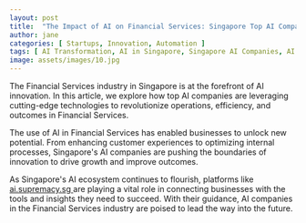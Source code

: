 ```yaml
---
layout: post
title:  "The Impact of AI on Financial Services: Singapore Top AI Companies"
author: jane
categories: [ Startups, Innovation, Automation ]
tags: [ AI Transformation, AI in Singapore, Singapore AI Companies, AI Use Cases, AI in Asia ]
image: assets/images/10.jpg
---
```


The Financial Services industry in Singapore is at the forefront of AI innovation. In this article, we explore how top AI companies are leveraging cutting-edge technologies to revolutionize operations, efficiency, and outcomes in Financial Services.

The use of AI in Financial Services has enabled businesses to unlock new potential. From enhancing customer experiences to optimizing internal processes, Singapore's AI companies are pushing the boundaries of innovation to drive growth and improve outcomes.

As Singapore's AI ecosystem continues to flourish, platforms like <a href="https://ai.supremacy.sg" target="_blank"> ai.supremacy.sg </a> are playing a vital role in connecting businesses with the tools and insights they need to succeed. With their guidance, AI companies in the Financial Services industry are poised to lead the way into the future.
